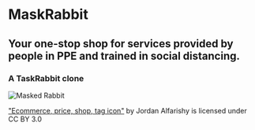 # MaskRabbit
## Your one-stop shop for services provided by people in PPE and trained in social distancing.
### A TaskRabbit clone

![Masked Rabbit](https://images.squarespace-cdn.com/content/v1/5c8fbfe87d0c914f25ad6fa4/1584113952445-ZB8MYADTXJGGIYRXMPUB/ke17ZwdGBToddI8pDm48kLkXF2pIyv_F2eUT9F60jBl7gQa3H78H3Y0txjaiv_0fDoOvxcdMmMKkDsyUqMSsMWxHk725yiiHCCLfrh8O1z4YTzHvnKhyp6Da-NYroOW3ZGjoBKy3azqku80C789l0iyqMbMesKd95J-X4EagrgU9L3Sa3U8cogeb0tjXbfawd0urKshkc5MgdBeJmALQKw/Rabbit+with+mask.jpg?format=1500w)

["Ecommerce, price, shop, tag icon"](https://www.iconfinder.com/icons/4177555/ecommerce_price_shop_tag_icon) by Jordan Alfarishy is licensed under CC BY 3.0
